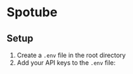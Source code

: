 # Spotube

## Setup
1. Create a `.env` file in the root directory
2. Add your API keys to the `.env` file: